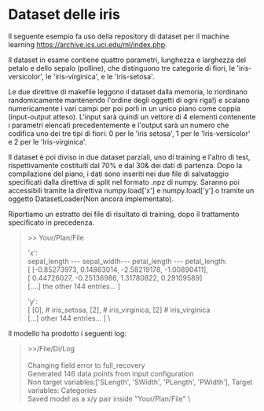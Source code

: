 ﻿# Dataset delle iris

Il seguente esempio fa uso della repository di dataset per il machine learning https://archive.ics.uci.edu/ml/index.php.

Il dataset in esame contiene quattro parametri, lunghezza e larghezza del petalo e dello sepalo (polline), che distinguono tre categorie di fiori, le 'iris-versicolor', le 'iris-virginica', e le 'iris-setosa'.

Le due direttive di makefile leggono il dataset dalla memoria, lo riordinano randomicamente mantenendo l'ordine degli oggetti di ogni riga!) e scalano numericamente i vari campi per poi porli in un unico piano come coppia (input-output atteso). 
L'input sarà quindi un vettore di 4 elementi contenente i parametri elencati precedentemente e l'output sarà un numero che codifica uno dei tre tipi di fiori: 0 per le 'iris setosa', 1 per le 'Iris-versicolor' e 2 per le 'Iris-virginica'.

Il dataset è poi diviso in due dataset parziali, uno di training e l'altro di test, rispettivamente costituiti dal 70% e dal 30& dei dati di partenza.
Dopo la compilazione del piano, i dati sono inseriti nei due file di salvataggio specificati dalla direttiva di split nel formato .npz di numpy. Saranno poi accessibili tramite la direttiva numpy.load['x'] e numpy.load['y'] o tramite un oggetto DatasetLoader(Non ancora implementato).

Riportiamo un estratto dei file di risultato di training, dopo il trattamento specificato in precedenza.

	
> \>\> Your/Plan/File
> 
> 'x': \
> sepal_length ---  sepal_width--- petal_length --- petal_length: \
> [ [-0.85273973,  0.14863014, -2.58219178, -1.00890411], \
> [ 0.44726027, -0.25136986,  1.31780822,  0.29109589]	\
> [....] the other 144 entries... ]
>    
> 'y': \
> [ [0], # iris_setosa, [2], # iris_virginica, [2] # iris_virginica \
> [...] other 144 entries... ] \
> 
Il modello ha prodotto i seguenti log: 
> \>\>/File/Di/Log \
>  \
> Changing field error to full_recovery \
> Generated 146 data points from input configuration \
> Non target variables:['SLength', 'SWidth', 'PLength', 'PWidth'], Target variables: Categories \
> Saved model as a x/y pair inside "Your/Plan/File" \

> 


